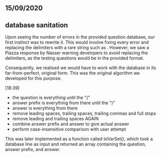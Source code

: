 ## 15/09/2020
## database sanitation

Upon seeing the number of errors in the provided question database, our first instinct was to rewrite it.
This would involve fixing every error and replacing the delimiters with a rare string such as <??>. 
However, we saw a Piazza response by Nasser warning developers to avoid replacing the delimiters,
as the testing questions would be in the provided format.

Consequently, we realised we would have to work with the database in its far-from-perfect, original form.
This was the original algorithm we developed for this purpose.

[18:39]
- the question is everything until the "("
- answer prefix is everything from there until the ")"
- answer is everything from there
- remove leading spaces, trailing spaces, trailing commas and full stops
- remove leading and trailing spaces AGAIN
- combine answer prefix and answer to give actual answer
- perform case-insensitive comparison with user attempt

This was later implemented as a function called toVarSet(), which took a database line as input
and returned an array containing the question, answer prefix, and answer.
